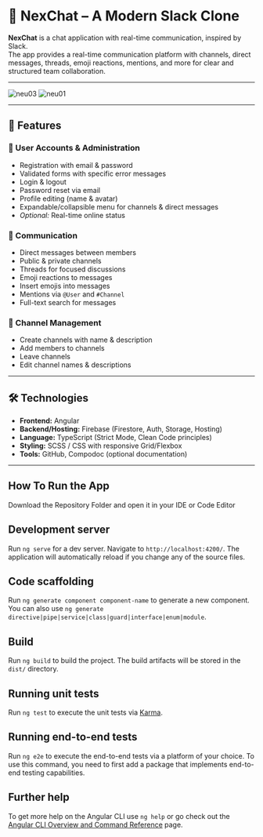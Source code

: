 # 📌 NexChat – A Modern Slack Clone

**NexChat** is a chat application with real-time communication, inspired by Slack.  
The app provides a real-time communication platform with channels, direct messages, threads, emoji reactions, mentions, and more for clear and structured team collaboration.

---
![neu03](https://github.com/user-attachments/assets/10677a61-fb10-49d8-a56f-c2e5926bc97d)
![neu01](https://github.com/user-attachments/assets/a05b8ba2-c1ee-4205-bc7a-d05e316a5d25)

---

## 🚀 Features

### 🔐 User Accounts & Administration
- Registration with email & password  
- Validated forms with specific error messages  
- Login & logout  
- Password reset via email  
- Profile editing (name & avatar)  
- Expandable/collapsible menu for channels & direct messages  
- *Optional:* Real-time online status  

### 💬 Communication
- Direct messages between members  
- Public & private channels  
- Threads for focused discussions  
- Emoji reactions to messages  
- Insert emojis into messages  
- Mentions via `@User` and `#Channel`  
- Full-text search for messages  

### 📂 Channel Management
- Create channels with name & description  
- Add members to channels  
- Leave channels  
- Edit channel names & descriptions  

---

## 🛠️ Technologies
- **Frontend:** Angular  
- **Backend/Hosting:** Firebase (Firestore, Auth, Storage, Hosting)  
- **Language:** TypeScript (Strict Mode, Clean Code principles)  
- **Styling:** SCSS / CSS with responsive Grid/Flexbox  
- **Tools:** GitHub, Compodoc (optional documentation)  



---

## How To Run the App

Download the Repository Folder and open it in your IDE or Code Editor

## Development server

Run `ng serve` for a dev server. Navigate to `http://localhost:4200/`. The application will automatically reload if you change any of the source files.

## Code scaffolding

Run `ng generate component component-name` to generate a new component. You can also use `ng generate directive|pipe|service|class|guard|interface|enum|module`.

## Build

Run `ng build` to build the project. The build artifacts will be stored in the `dist/` directory.

## Running unit tests

Run `ng test` to execute the unit tests via [Karma](https://karma-runner.github.io).

## Running end-to-end tests

Run `ng e2e` to execute the end-to-end tests via a platform of your choice. To use this command, you need to first add a package that implements end-to-end testing capabilities.

## Further help

To get more help on the Angular CLI use `ng help` or go check out the [Angular CLI Overview and Command Reference](https://angular.io/cli) page.